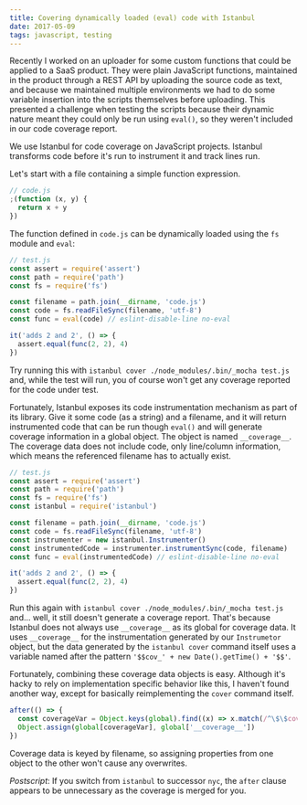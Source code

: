 ```yaml
---
title: Covering dynamically loaded (eval) code with Istanbul
date: 2017-05-09
tags: javascript, testing
---
```


Recently I worked on an uploader for some custom functions that could be applied to a SaaS product. They were plain JavaScript functions, maintained in the product through a REST API by uploading the source code as text, and because we maintained multiple environments we had to do some variable insertion into the scripts themselves before uploading. This presented a challenge when testing the scripts because their dynamic nature meant they could only be run using `eval()`, so they weren't included in our code coverage report.

We use Istanbul for code coverage on JavaScript projects. Istanbul transforms code before it's run to instrument it and track lines run.

Let's start with a file containing a simple function expression.

```javascript
// code.js
;(function (x, y) {
  return x + y
})
```

The function defined in `code.js` can be dynamically loaded using the `fs` module and `eval`:

```javascript
// test.js
const assert = require('assert')
const path = require('path')
const fs = require('fs')

const filename = path.join(__dirname, 'code.js')
const code = fs.readFileSync(filename, 'utf-8')
const func = eval(code) // eslint-disable-line no-eval

it('adds 2 and 2', () => {
  assert.equal(func(2, 2), 4)
})
```

Try running this with `istanbul cover ./node_modules/.bin/_mocha test.js` and, while the test will run, you of course won't get any coverage reported for the code under test.

Fortunately, Istanbul exposes its code instrumentation mechanism as part of its library. Give it some code (as a string) and a filename, and it will return instrumented code that can be run though `eval()` and will generate coverage information in a global object. The object is named `__coverage__`. The coverage data does not include code, only line/column information, which means the referenced filename has to actually exist.

```javascript
// test.js
const assert = require('assert')
const path = require('path')
const fs = require('fs')
const istanbul = require('istanbul')

const filename = path.join(__dirname, 'code.js')
const code = fs.readFileSync(filename, 'utf-8')
const instrumenter = new istanbul.Instrumenter()
const instrumentedCode = instrumenter.instrumentSync(code, filename)
const func = eval(instrumentedCode) // eslint-disable-line no-eval

it('adds 2 and 2', () => {
  assert.equal(func(2, 2), 4)
})
```

Run this again with `istanbul cover ./node_modules/.bin/_mocha test.js` and... well, it still doesn't generate a coverage report. That's because Istanbul does not always use `__coverage__` as its global for coverage data. It uses `__coverage__` for the instrumentation generated by our `Instrumetor` object, but the data generated by the `istanbul cover` command itself uses a variable named after the pattern `'$$cov_' + new Date().getTime() + '$$'`.

Fortunately, combining these coverage data objects is easy. Although it's hacky to rely on implementation specific behavior like this, I haven't found another way, except for basically reimplementing the `cover` command itself.

```javascript
after(() => {
  const coverageVar = Object.keys(global).find((x) => x.match(/^\$\$cov_/))
  Object.assign(global[coverageVar], global['__coverage__'])
})
```

Coverage data is keyed by filename, so assigning properties from one object to the other won't cause any overwrites.

_Postscript_: If you switch from `istanbul` to successor `nyc`, the `after` clause appears to be unnecessary as the coverage is merged for you.

